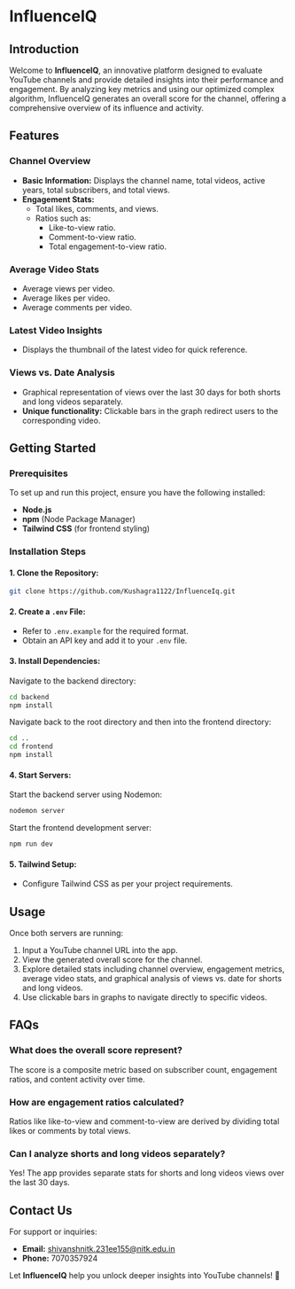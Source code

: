 # InfluenceIQ

## Introduction
Welcome to **InfluenceIQ**, an innovative platform designed to evaluate YouTube channels and provide detailed insights into their performance and engagement. By analyzing key metrics and using our optimized complex algorithm, InfluenceIQ generates an overall score for the channel, offering a comprehensive overview of its influence and activity.

## Features

### **Channel Overview**
- **Basic Information:** Displays the channel name, total videos, active years, total subscribers, and total views.
- **Engagement Stats:**
  - Total likes, comments, and views.
  - Ratios such as:
    - Like-to-view ratio.
    - Comment-to-view ratio.
    - Total engagement-to-view ratio.

### **Average Video Stats**
- Average views per video.
- Average likes per video.
- Average comments per video.

### **Latest Video Insights**
- Displays the thumbnail of the latest video for quick reference.

### **Views vs. Date Analysis**
- Graphical representation of views over the last 30 days for both shorts and long videos separately.
- **Unique functionality:** Clickable bars in the graph redirect users to the corresponding video.

## Getting Started

### **Prerequisites**
To set up and run this project, ensure you have the following installed:
- **Node.js**
- **npm** (Node Package Manager)
- **Tailwind CSS** (for frontend styling)

### **Installation Steps**

#### 1. Clone the Repository:
```bash
git clone https://github.com/Kushagra1122/InfluenceIq.git
```

#### 2. Create a `.env` File:
- Refer to `.env.example` for the required format.
- Obtain an API key and add it to your `.env` file.

#### 3. Install Dependencies:
Navigate to the backend directory:
```bash
cd backend
npm install
```

Navigate back to the root directory and then into the frontend directory:
```bash
cd ..
cd frontend
npm install
```

#### 4. Start Servers:
Start the backend server using Nodemon:
```bash
nodemon server
```

Start the frontend development server:
```bash
npm run dev
```

#### 5. Tailwind Setup:
- Configure Tailwind CSS as per your project requirements.

## Usage
Once both servers are running:
1. Input a YouTube channel URL into the app.
2. View the generated overall score for the channel.
3. Explore detailed stats including channel overview, engagement metrics, average video stats, and graphical analysis of views vs. date for shorts and long videos.
4. Use clickable bars in graphs to navigate directly to specific videos.

## FAQs

### **What does the overall score represent?**
The score is a composite metric based on subscriber count, engagement ratios, and content activity over time.

### **How are engagement ratios calculated?**
Ratios like like-to-view and comment-to-view are derived by dividing total likes or comments by total views.

### **Can I analyze shorts and long videos separately?**
Yes! The app provides separate stats for shorts and long videos views over the last 30 days.

## Contact Us
For support or inquiries:
- **Email:** [shivanshnitk.231ee155@nitk.edu.in](mailto:shivanshnitk.231ee155@nitk.edu.in)
- **Phone:** 7070357924

Let **InfluenceIQ** help you unlock deeper insights into YouTube channels! 🚀
